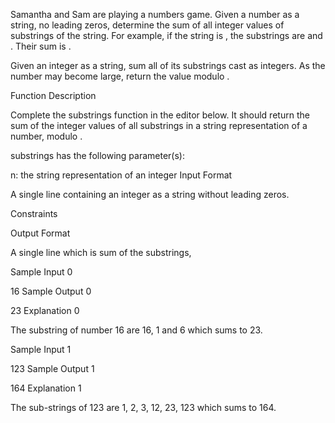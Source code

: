 Samantha and Sam are playing a numbers game. Given a number as a string, no leading zeros, determine the sum of all integer values of substrings of the string. For example, if the string is , the substrings are  and . Their sum is .

Given an integer as a string, sum all of its substrings cast as integers. As the number may become large, return the value modulo .

Function Description

Complete the substrings function in the editor below. It should return the sum of the integer values of all substrings in a string representation of a number, modulo .

substrings has the following parameter(s):

n: the string representation of an integer
Input Format

A single line containing an integer as a string without leading zeros.

Constraints

Output Format

A single line which is sum of the substrings, 

Sample Input 0

16
Sample Output 0

23
Explanation 0

The substring of number 16 are 16, 1 and 6 which sums to 23.

Sample Input 1

123
Sample Output 1

164
Explanation 1

The sub-strings of 123 are 1, 2, 3, 12, 23, 123 which sums to 164.
